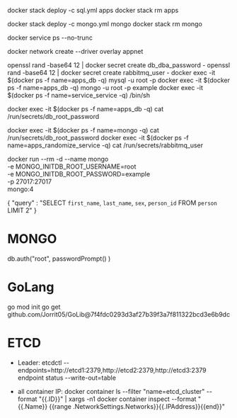 docker stack deploy -c sql.yml apps
docker stack rm apps

docker stack deploy -c mongo.yml mongo
docker stack rm mongo


docker service ps --no-trunc <ID>

docker network create --driver overlay appnet

openssl rand -base64 12 | docker secret create db_dba_password -
openssl rand -base64 12 | docker secret create rabbitmq_user -
docker exec -it $(docker ps -f name=apps_db -q) mysql -u root -p
docker exec -it $(docker ps -f name=apps_db -q) mongo -u root -p example
docker exec -it $(docker ps -f name=service_service -q) /bin/sh

docker exec -it $(docker ps -f name=apps_db -q) cat /run/secrets/db_root_password

docker exec -it $(docker ps -f name=mongo -q) cat /run/secrets/db_root_password
docker exec -it $(docker ps -f name=apps_randomize_service -q) cat /run/secrets/rabbitmq_user

docker run --rm -d --name mongo \
        -e MONGO_INITDB_ROOT_USERNAME=root \
        -e MONGO_INITDB_ROOT_PASSWORD=example \
        -p 27017:27017 \
        mongo:4

{
    "query" : "SELECT `first_name`, `last_name`, `sex`, `person_id` FROM `person` LIMIT 2"
}
# MONGO

db.auth("root", passwordPrompt() )

# GoLang

go mod init
go get github.com/Jorrit05/GoLib@7f4fdc0293d3af27b39f3a7f811322bcd3e6b9dc


# ETCD

- Leader:
etcdctl --endpoints=http://etcd1:2379,http://etcd2:2379,http://etcd3:2379 endpoint status --write-out=table

- all container IP:
docker container ls --filter "name=etcd_cluster" --format "{{.ID}}" | xargs -n1 docker container inspect --format "{{.Name}} {{range .NetworkSettings.Networks}}{{.IPAddress}}{{end}}"

